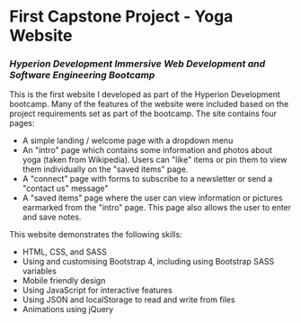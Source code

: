 # First Capstone Project - Yoga Website
### *Hyperion Development Immersive Web Development and Software Engineering Bootcamp*
This is the first website I developed as part of the Hyperion Development bootcamp. Many of the features of the website were included based on the project requirements set as part of the bootcamp.
The site contains four pages:
* A simple landing / welcome page with a dropdown menu
* An "intro" page which contains some information and photos about yoga (taken from Wikipedia). Users can "like" items or pin them to view them individually on the "saved items" page.
* A "connect" page with forms to subscribe to a newsletter or send a "contact us" message"
* A "saved items" page where the user can view information or pictures earmarked from the "intro" page. This page also allows the user to enter and save notes.

This website demonstrates the following skills:
* HTML, CSS, and SASS
* Using and customising Bootstrap 4, including using Bootstrap SASS variables
* Mobile friendly design
* Using JavaScript for interactive features
* Using JSON and localStorage to read and write from files
* Animations using jQuery
